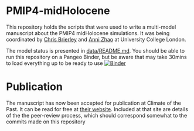 # PMIP4-midHolocene
This repository holds the scripts that were used to write a multi-model manuscript about the PMIP4 midHolocene simulations. It was being coordinated by [Chris Brierley](c.brierley@ucl.ac.uk) and [Anni Zhao](anni.zhao.16@ucl.ac.uk) at University College London. 

The model status is presented in [data/README.md](data/README.md). You should be able to run this repository on a Pangeo Binder, but be aware that may take 30mins to load everything up to be ready to use
[![Binder](https://binder.pangeo.io/badge_logo.svg)](https://binder.pangeo.io/v2/gh/chrisbrierley/PMIP4-midHolocene/master)

# Publication
The manuscript has now been accepted for publication at Climate of the Past. It can be read for free at [their website](https://doi.org/10.5194/cp-2019-168). Included at that site are details of the the peer-review process, which should correspond somewhat to the commits made on this repository
